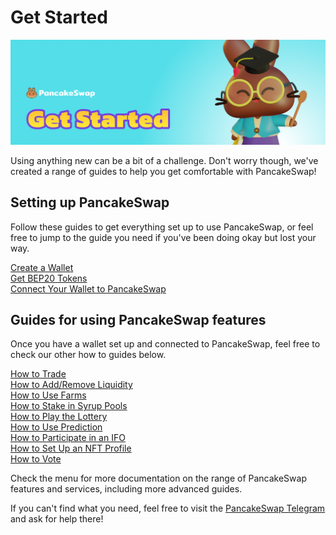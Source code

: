 # Get Started

![Get started header](../.gitbook/assets/docs-masthead-15-%20%281%29.png)

Using anything new can be a bit of a challenge. Don't worry though, we've created a range of guides to help you get comfortable with PancakeSwap!

## Setting up PancakeSwap

Follow these guides to get everything set up to use PancakeSwap, or feel free to jump to the guide you need if you've been doing okay but lost your way.

[Create a Wallet](https://docs.pancakeswap.finance/get-started/wallet-guide)  
[Get BEP20 Tokens](https://docs.pancakeswap.finance/get-started/bep20-guide)  
[Connect Your Wallet to PancakeSwap](https://docs.pancakeswap.finance/get-started/connection-guide)

## Guides for using PancakeSwap features

Once you have a wallet set up and connected to PancakeSwap, feel free to check our other how to guides below.

[How to Trade](https://docs.pancakeswap.finance/products/pancakeswap-exchange/trade-guide)  
[How to Add/Remove Liquidity](https://docs.pancakeswap.finance/products/pancakeswap-exchange/liquidity-guide)  
[How to Use Farms](https://docs.pancakeswap.finance/products/yield-farming/how-to-use-farms)  
[How to Stake in Syrup Pools](https://docs.pancakeswap.finance/products/syrup-pool/syrup-pool-guide)  
[How to Play the Lottery](https://docs.pancakeswap.finance/products/lottery/lottery-guide)  
[How to Use Prediction](https://docs.pancakeswap.finance/products/prediction/prediction-guide)  
[How to Participate in an IFO](https://docs.pancakeswap.finance/products/ifo-initial-farm-offering/ifo-guide)  
[How to Set Up an NFT Profile](https://docs.pancakeswap.finance/products/nft-profile-system/profile-guide)  
[How to Vote](https://docs.pancakeswap.finance/products/voting/voting-guide)

Check the menu for more documentation on the range of PancakeSwap features and services, including more advanced guides.

If you can't find what you need, feel free to visit the [PancakeSwap Telegram](https://t.me/pancakeswap) and ask for help there!
